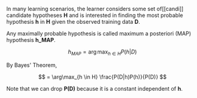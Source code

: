 In many learning scenarios, the learner considers some set of[[candi]] candidate hypotheses **H** and is interested in finding the most probable hypothesis **h** in **H** given the observed training data **D**.

Any maximally probable hypothesis is called maximum a posteriori (MAP) hypothesis **h_MAP**.

$$
h_{MAP} = \arg\max_{h \in H} P(h|D)
$$

By Bayes' Theorem,

$$
= \arg\max_{h \in H} \frac{P(D|h)P(h)}{P(D)}
$$

Note that we can drop **P(D)** because it is a constant independent of **h**.
